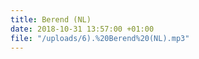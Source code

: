 ```yaml
---
title: Berend (NL)
date: 2018-10-31 13:57:00 +01:00
file: "/uploads/6).%20Berend%20(NL).mp3"
---
```


